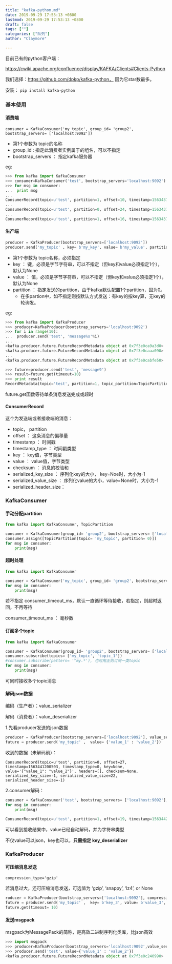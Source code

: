 ```yaml
---
title: "kafka-python.md"
date: 2019-09-29 17:53:13 +0800
lastmod: 2019-09-29 17:53:13 +0800
draft: false
tags: [""]
categories: ["队列"]
author: "Claymore"

---
```

目前已有的python客户端：

https://cwiki.apache.org/confluence/display/KAFKA/Clients#Clients-Python



我们选择：https://github.com/dpkp/kafka-python， 因为它star数最多。



安装： `pip install kafka-python`



### 基本使用

#### 消费端

`consumer = KafkaConsumer('my_topic', group_id= 'group2', bootstrap_servers= ['localhost:9092'])`

- 第1个参数为 topic的名称
- group_id : 指定此消费者实例属于的组名，可以不指定
- bootstrap_servers ： 指定kafka服务器

eg:

```python
>>> from kafka import KafkaConsumer
>>> consumer=KafkaConsumer('test', bootstrap_servers='localhost:9092')
>>> for msg in consumer:
...  print msg
... 
ConsumerRecord(topic=u'test', partition=1, offset=10, timestamp=1563437749438, timestamp_type=0, key=None, value='message0', headers=[], checksum=None, serialized_key_size=-1, serialized_value_size=8, serialized_header_size=-1)
...
ConsumerRecord(topic=u'test', partition=0, offset=24, timestamp=1563437749441, timestamp_type=0, key=None, value='message6', headers=[], checksum=None, serialized_key_size=-1, serialized_value_size=8, serialized_header_size=-1)
...
ConsumerRecord(topic=u'test', partition=1, offset=16, timestamp=1563437749442, timestamp_type=0, key=None, value='message9', headers=[], checksum=None, serialized_key_size=-1, serialized_value_size=8, serialized_header_size=-1)
```



#### 生产端

```python
producer = KafkaProducer(bootstrap_servers=['localhost:9092'])
producer.send('my_topic' , key= b'my_key', value= b'my_value', partition= 0)
```

- 第1个参数为 topic名称，必须指定
- key ： 键，必须是字节字符串，可以不指定（但key和value必须指定1个），默认为None
- value ： 值，必须是字节字符串，可以不指定（但key和value必须指定1个），默认为None
- partition ： 指定发送的partition，由于kafka默认配置1个partition，固为0。
  - 在多partion中，如不指定则按默认方式发送：有key的按key算，无key的轮询发。

eg:

```python
>>> from kafka import KafkaProducer
>>> producer=KafkaProducer(bootstrap_servers='localhost:9092')
>>> for i in range(10):
...  producer.send('test', 'message%s'%i)
... 
<kafka.producer.future.FutureRecordMetadata object at 0x7f3e0ca9a3d0>
<kafka.producer.future.FutureRecordMetadata object at 0x7f3e0caaa090>
...
<kafka.producer.future.FutureRecordMetadata object at 0x7f3e0cabfe50>

>>> future=producer.send('test', 'message9')
>>> result=future.get(timeout=10)
>>> print result
RecordMetadata(topic='test', partition=1, topic_partition=TopicPartition(topic='test', partition=1), offset=17, timestamp=1563439001362, checksum=None, serialized_key_size=-1, serialized_value_size=8, serialized_header_size=-1)
```

future.get函数等待单条消息发送完成或超时

#### ConsumerRecord

这个为发送端或者接收端的消息：

- topic， partition
- offset ： 这条消息的偏移量
- timestamp ： 时间戳
- timestamp_type ： 时间戳类型
- key ： key值，字节类型
- value ： value值，字节类型
- checksum ： 消息的校验和
- serialized_key_size ： 序列化key的大小， key=Noe时，大小为-1
- serialized_value_size ： 序列化value的大小，value=None时，大小为-1
- serialized_header_size：




### KafkaConsumer 

#### 手动分配partition

```python
from kafka import KafkaConsumer, TopicPartition

consumer = KafkaConsumer(group_id= 'group2', bootstrap_servers= ['localhost:9092'])
consumer.assign([TopicPartition(topic= 'my_topic', partition= 0)])
for msg in consumer:
    print(msg)
```



#### 超时处理

```python
from kafka import KafkaConsumer

consumer = KafkaConsumer('my_topic', group_id= 'group2', bootstrap_servers= ['localhost:9092'], consumer_timeout_ms=1000)
for msg in consumer:
    print(msg)
```

若不指定 consumer_timeout_ms，默认一直循环等待接收，若指定，则超时返回，不再等待

consumer_timeout_ms ： 毫秒数



#### 订阅多个topic

```python
from kafka import KafkaConsumer

consumer = KafkaConsumer(group_id= 'group2', bootstrap_servers= ['localhost:9092'])
consumer.subscribe(topics= ['my_topic', 'topic_1'])
#consumer.subscribe(pattern= '^my.*'), 也可用正则订阅一类topic
for msg in consumer:
    print(msg)
```

可同时接收多个topic消息



#### 解码json数据

编码（生产者）：value_serializer

解码（消费者）：value_deserializer

1.先看producer发送的json数据

```python
producer = KafkaProducer(bootstrap_servers=['localhost:9092'], value_serializer=lambda m: json.dumps(m).encode('ascii'))
future = producer.send('my_topic' ,  value= {'value_1' : 'value_2'})
```

 收到的数据（未解码前）：

```
ConsumerRecord(topic=u'test', partition=0, offset=27, timestamp=1563441200503, timestamp_type=0, key=None, value='{"value_1": "value_2"}', headers=[], checksum=None, serialized_key_size=-1, serialized_value_size=22, serialized_header_size=-1)
```

2.consumer解码：

```python
consumer = KafkaConsumer('test', bootstrap_servers= ['localhost:9092'], value_deserializer=lambda m: json.loads(m.decode('ascii')))
for msg in consumer:
    print(msg)
    
ConsumerRecord(topic=u'test', partition=1, offset=19, timestamp=1563442029736, timestamp_type=0, key=None, value={u'value_1': u'value_2'}, headers=[], checksum=None, serialized_key_size=-1, serialized_value_size=22, serialized_header_size=-1)
```

可以看到接收结果中，value已经自动解码，并为字符串类型

不仅value可以json，key也可以，**只需指定 key_deserializer**




### KafkaProducer

#### 可压缩消息发送

`compression_type='gzip'`

若消息过大，还可压缩消息发送，可选值为 ‘gzip’, ‘snappy’, ‘lz4’, or None

```python
roducer = KafkaProducer(bootstrap_servers=['localhost:9092'], compression_type='gzip')
future = producer.send('my_topic' ,  key= b'key_3', value= b'value_3', partition= 0)
future.get(timeout= 10)
```



#### 发送msgpack

msgpack为MessagePack的简称，是高效二进制序列化类库，比json高效

```python
>>> import msgpack
>>> producer=KafkaProducer(bootstrap_servers='localhost:9092',value_serializer=msgpack.dumps)
>>> producer.send('test', value={'value_1' : 'value_2'})
<kafka.producer.future.FutureRecordMetadata object at 0x7f3e0c240990>
```

